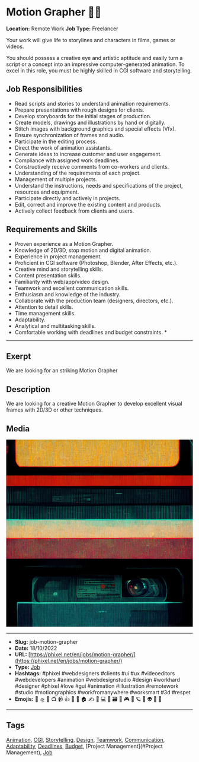 # Motion Grapher 🤸‍♀️
**Location:** Remote Work
**Job Type:** Freelancer

Your work will give life to storylines and characters in films, games or videos.

You should possess a creative eye and artistic aptitude and easily turn a script or a concept into an impressive computer-generated animation. To excel in this role, you must be highly skilled in CGI software and storytelling.

## Job Responsibilities
- Read scripts and stories to understand animation requirements.
- Prepare presentations with rough designs for clients.
- Develop storyboards for the initial stages of production.
- Create models, drawings and illustrations by hand or digitally.
- Stitch images with background graphics and special effects (Vfx).
- Ensure synchronization of frames and audio.
- Participate in the editing process.
- Direct the work of animation assistants.
- Generate ideas to increase customer and user engagement.
- Compliance with assigned work deadlines.
- Constructively receive comments from co-workers and clients.
- Understanding of the requirements of each project.
- Management of multiple projects.
- Understand the instructions, needs and specifications of the project, resources and equipment.
- Participate directly and actively in projects.
- Edit, correct and improve the existing content and products.
- Actively collect feedback from clients and users.

## Requirements and Skills
- Proven experience as a Motion Grapher.
- Knowledge of 2D/3D, stop motion and digital animation.
- Experience in project management.
- Proficient in CGI software (Photoshop, Blender, After Effects, etc.).
- Creative mind and storytelling skills.
- Content presentation skills.
- Familiarity with web/app/video design.
- Teamwork and excellent communication skills.
- Enthusiasm and knowledge of the industry.
- Collaborate with the production team (designers, directors, etc.).
- Attention to detail skills.
- Time management skills.
- Adaptability.
- Analytical and multitasking skills.
- Comfortable working with deadlines and budget constraints. *
------------
## Exerpt
We are looking for an striking Motion Grapher
## Description
We are looking for a creative Motion Grapher to develop excellent visual frames with 2D/3D or other techniques.
## Media
<img src="media/fa157440/job-motion-grapher.jpg">

------------
- **Slug:** job-motion-grapher
- **Date:** 18/10/2022
- **URL:** [https://phixel.net/en/jobs/motion-grapher/](https://phixel.net/en/jobs/motion-grapher/)
- **Type:** [Job](#job)
- **Hashtags:** #phixel #webdesigners #clients #ui #ux #videoeditors #webdevelopers #animation #webdesignstudio #design #workhard #designer #phixel #love #gui #animation #illustration #remotework #studio #motiongraphics #workfromanywhere #worksmart #3d #respet
- **Emojis:** 🎨 🛸 📼 📺 📹 👍 🔗 📝 🏠 ✍️ 👨 💻 👑 🗃 👾 🎮 📲 🪐 🌟 👽 🚀 🌌

------------
## Tags
[Animation](#Animation), [CGI](#CGI), [Storytelling](#Storytelling), [Design](#Design), [Teamwork](#Teamwork), [Communication](#Communication), [Adaptability](#Adaptability), [Deadlines](#Deadlines), [Budget](#Budget), [Project Management](#Project Management), [Job](#Job)
